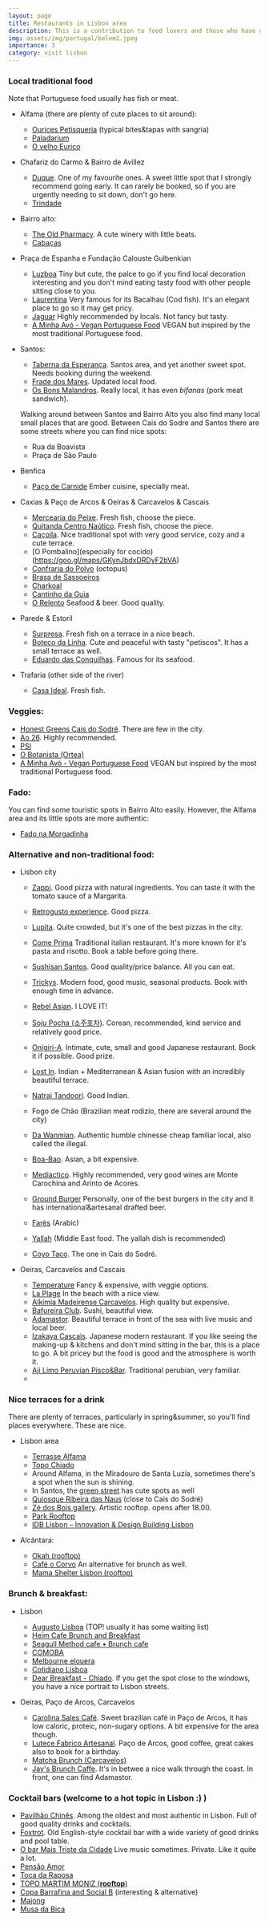 ```yaml
---
layout: page
title: Restaurants in Lisbon area
description: This is a contribution to food lovers and those who have guests & visitors in Lisbon area =)
img: assets/img/portugal/belem1.jpeg
importance: 3
category: visit lisbon
---
```



### Local traditional food
Note that Portuguese food usually has fish or meat.

- Alfama (there are plenty of cute places to sit around):
  - [Ourices Petisqueria](https://goo.gl/maps/ct9BrsETgEuPmUPJ9) (typical bites&tapas with sangria)
  - [Paladarium](https://goo.gl/maps/FrtDUxa4m8k1un9D6)
  - [O velho Eurico](https://goo.gl/maps/rY31wKFN4KYA9LtF8)

- Chafariz do Carmo & Bairro de Avillez
  - [Duque](https://goo.gl/maps/2YjaEefbHxoTtFvK6). One of my favourite ones. A sweet little spot that I strongly recommend going early. It can rarely be booked, so if you are urgently needing to sit down, don't go here.
  - [Trindade](https://goo.gl/maps/fvPp3J5RyoRrJWRT7)

- Bairro alto:
  - [The Old Pharmacy](https://goo.gl/maps/iqC6spjQeNpnCRXB7). A cute winery with little beats.
  - [Cabaças](https://goo.gl/maps/RbRrMRphEakB9Kxa8)

- Praça de Espanha e Fundação Calouste Gulbenkian
  - [Luzboa](https://maps.app.goo.gl/XiNDqbmazC7JjSDe6) Tiny but cute, the palce to go if you find local decoration interesting and you don't mind eating tasty food with other people sitting close to you.
  - [Laurentina](https://maps.app.goo.gl/vX7xs2z2rsMqqKoz5) Very famous for its Bacalhau (Cod fish). It's an elegant place to go so it may get pricy.
  - [Jaguar](https://maps.app.goo.gl/BP1PkdC6wPncNDbv6) Highly recommended by locals. Not fancy but tasty.
  - [A Minha Avó - Vegan Portuguese Food](https://maps.app.goo.gl/SYCKhXPvY5PrDehx6) VEGAN but inspired by the most traditional Portuguese food.
  
- Santos:
  - [Taberna da Esperança](https://goo.gl/maps/QX9MMi5oc89ivh9S8). Santos area, and yet another sweet spot. Needs booking during the weekend.
  - [Frade dos Mares](https://goo.gl/maps/Jaigfb5H1urU4ddr8). Updated local food.
  - [Os Bons Malandros](https://goo.gl/maps/U3Qcno8cPwEXm3A47). Really local, it has even *bifanas* (pork meat sandwich).

  Walking around between Santos and Bairro Alto you also find many local small places that are good.
  Between Cais do Sodre and Santos there are some streets where you can find nice spots:
  - Rua da Boavista
  - Praça de São Paulo

- Benfica
  - [Paço de Carnide](https://maps.app.goo.gl/VjqaHPEVup9i3tdf8) Ember cuisine, specially meat.

- Caxias & Paço de Arcos & Oeiras & Carcavelos & Cascais
  - [Mercearia do Peixe](https://goo.gl/maps/wwTgiTGiSFkpJssZ6). Fresh fish, choose the piece.
  - [Quitanda Centro Naútico](https://goo.gl/maps/PfFtas2oxiFiLgGL6). Fresh fish, choose the piece.
  - [Caçoila](https://goo.gl/maps/9FiDMdUWmQy3qfPa6). Nice traditional spot with very good service, cozy and a cute terrace.
  - [O Pombalino](especially for cocido) (https://goo.gl/maps/GKynJbdxDRDyF2bVA)
  - [Confraria do Polvo](https://goo.gl/maps/GyNbrPCocRV1cgbL6) (octopus) 
  - [Brasa de Sassoeiros](https://goo.gl/maps/FFi8GMu5RAUCgeVT7)
  - [Charkoal](https://goo.gl/maps/MMqPi9YS722NvYUE6)
  - [Cantinho da Guia](https://goo.gl/maps/TvDmgTrFcJeoYhxn7)
  - [O Relento](https://goo.gl/maps/dknmsx4NatJX6yNRA) Seafood & beer. Good quality.

- Parede & Estoril
  - [Surpresa](https://maps.app.goo.gl/sKQB814DQRG3hNWLA). Fresh fish on a terrace in a nice beach.
  - [Boteco da Linha](https://maps.app.goo.gl/kG8pBLKRFxxYYsGSA). Cute and peaceful with tasty "petiscos". It has a small terrace as well.
  - [Eduardo das Conquilhas](https://maps.app.goo.gl/e9pqyuZdHFYzLhny8). Famous for its seafood.


- Trafaria (other side of the river)
  - [Casa Ideal](https://goo.gl/maps/FpN9XWFQbCcZU4xB6). Fresh fish.

### Veggies:
- [Honest Greens Cais do Sodré](https://goo.gl/maps/AmqwSq47NedhWPJF9). There are few in the city.
- [Ao 26](https://maps.app.goo.gl/jJjNqZhnUDnEQjTz8). Highly recommended.
- [PSI](https://maps.app.goo.gl/snhrs7K9t7SPwAjq5)
- [O Botanista (Ortea)](https://maps.google.com/?cid=2641190773314766674)
- [A Minha Avó - Vegan Portuguese Food](https://maps.app.goo.gl/SYCKhXPvY5PrDehx6) VEGAN but inspired by the most traditional Portuguese food.

### Fado:
You can find some touristic spots in Bairro Alto easily. However, the Alfama area and its little spots are more authentic:
- [Fado na Morgadinha](https://goo.gl/maps/MFVvKkUTfHJDC2Lq8)

### Alternative and non-traditional food:
- Lisbon city
  - [Zappi](https://goo.gl/maps/GAUQQsSfsyyGv7mB9). Good pizza with natural ingredients. You can taste it with the tomato sauce of a Margarita.
  - [Retrogusto experience](https://goo.gl/maps/VkvxFJ6zYf7kNsKYA). Good pizza.
  - [Lupita](https://maps.app.goo.gl/F2GEoSzMDGN4x6C87). Quite crowded, but it's one of the best pizzas in the city.
  - [Come Prima](https://maps.app.goo.gl/gFu3iw94hsXrtrXR8) Traditional italian restaurant. It's more known for it's pasta and risotto. Book a table before going there. 

  - [Sushisan Santos](https://goo.gl/maps/6ongxKPHWkoxnYHU6). Good quality/price balance. All you can eat.
  - [Trickys](https://goo.gl/maps/Gu7vfRfA1NGrMvQq6). Modern food, good music, seasonal products. Book with enough time in advance.
  - [Rebel Asian](https://goo.gl/maps/7Pr4ojmjH3F8CmHs7). I LOVE IT!
  - [Soju Pocha (소주포차)](https://goo.gl/maps/xxFerRSLuobksMGe9). Corean, recommended, kind service and relatively good price.
  - [Onigiri-A](https://goo.gl/maps/D1iPfTbYweE5NCQ57). Intimate, cute, small and good Japanese restaurant. Book it if possible. Good prize.
  - [Lost In](https://goo.gl/maps/RAKDkp2BAuNZ4NFu7). Indian + Mediterranean & Asian fusion with an incredibly beautiful terrace.
  - [Natraj Tandoori](https://goo.gl/maps/Coj5i9HttGSvLB5v5). Good Indian.
  - Fogo de Chão (Brazilian meat rodizio, there are several around the city)
  - [Da Wanmian](https://goo.gl/maps/7SHEcnutA66xRJGn8). Authentic humble chinesse cheap familiar local, also called the illegal.
  - [Boa-Bao](https://maps.app.goo.gl/VrjDhzAaLyq5RQ1B8). Asian, a bit expensive. 
  - [Mediactico](https://goo.gl/maps/vn49gJJQzRpBVGE6A). Highly recommended, very good wines are Monte Carochina and Arinto de Acores.
  - [Ground Burger](https://maps.app.goo.gl/P2qjXTsxbHpgbbd46) Personally, one of the best burgers in the city and it has international&artesanal drafted beer.

  - [Farès](https://maps.app.goo.gl/UWo78o5sPfhqPyjUA) (Arabic)
  - [Yallah](https://goo.gl/maps/xx8FBCvHvfKWUYcw7) (Middle East food. The yallah dish is recommended)
  - [Coyo Taco](https://maps.app.goo.gl/Srm2CZdqKxS4KpQQ8). The one in Cais do Sodré.


- Oeiras, Carcavelos and Cascais
  - [Temperature](https://goo.gl/maps/z3PtX7hgmA3A9tQY6) Fancy & expensive, with veggie options.
  - [La Plage](https://goo.gl/maps/Kk6sZB2GgDKUTzYy8) In the beach with a nice view.
  - [Alkimia Madeirense Carcavelos](https://goo.gl/maps/1aAt1vj7DyWCrwYW7). High quality but expensive.
  - [Bafureira Club](https://goo.gl/maps/vns1DJCsWzdyBsM67). Sushi, beautiful view.
  - [Adamastor](https://goo.gl/maps/8ethYLUtkLjsj8BN9). Beautiful terrace in front of the sea with live music and local beer.
  - [Izakaya Cascais](https://goo.gl/maps/cbCE2TDpeCN2QNLd8). Japanese modern restaurant. If you like seeing the making-up & kitchens and don't mind sitting in the bar, this is a place to go. A bit pricey but the food is good and the atmosphere is worth it.
  - [Aji Limo Peruvian Pisco&Bar](https://maps.app.goo.gl/g6dsssEWEj8FEkTQA). Traditional perubian, very familiar.
  - 
### Nice terraces for a drink
There are plenty of terraces, particularly in spring&summer, so you'll find places everywhere. These are nice.

- Lisbon area
  - [Terrasse Alfama](https://goo.gl/maps/h7m2uTwjFjbRjo2o7)
  - [Topo Chiado](https://goo.gl/maps/4qrhiVwraSkJNmBp8)
  - Around Alfama, in the Miradouro de Santa Luzía, sometimes there's a spot when the sun is shining.
  - In Santos, the [green street](https://goo.gl/maps/bxZzXVzThPTWK9nUA) has cute spots as well 
  - [Quiosque Ribeira das Naus](https://goo.gl/maps/P8U2xZLi1CsoL1gT9) (close to Cais do Sodré) 
  - [Zé dos Bois gallery](https://goo.gl/maps/B1YXYsyDiDBUQVPaA). Artistic rooftop. opens after 18.00.
  - [Park Rooftop](https://goo.gl/maps/XLnTJXqAKCgRZrzJ6)
  - [IDB Lisbon – Innovation & Design Building Lisbon](https://goo.gl/maps/yF5kSFdAp3VkHD569)


- Alcântara:
  - [Okah (rooftop)](https://goo.gl/maps/n1sNcgjeguMJwupj6)
  - [Café o Corvo](https://maps.app.goo.gl/NKZ4N2KnnjvNonmF7) An alternative for brunch as well.
  - [Mama Shelter Lisbon (rooftop)](https://maps.app.goo.gl/3R2nawVVW9izMMQJ6)

### Brunch & breakfast:
- Lisbon
  - [Augusto Lisboa](https://goo.gl/maps/KP9ruRMVg35gdB249) (TOP! usually it has some waiting list)
  - [Heim Cafe Brunch and Breakfast](https://maps.app.goo.gl/rgfgrUrB9GvRU59H6)
  - [Seagull Method cafe • Brunch cafe](https://maps.app.goo.gl/UaC8BxS49X3yfp78A)
  - [COMOBA](https://maps.app.goo.gl/1GmzqofaPUrXpWrn9)
  - [Melbourne elouera](https://maps.app.goo.gl/b4H6NNALrZxnUxAFA)
  - [Cotidiano Lisboa](https://maps.app.goo.gl/VaGFi4w1A11L2xLe9)
  - [Dear Breakfast - Chiado](https://goo.gl/maps/WZyWTLtTHgWUqJEY9). If you get the spot close to the windows, you have a nice portrait to Lisbon streets.
 
- Oeiras, Paço de Arcos, Carcavelos
  - [Carolina Sales Café](https://goo.gl/maps/G7uJtmTEKg7x2fMk8). Sweet brazilian café in Paço de Arcos, it has low caloric, proteic, non-sugary options. A bit expensive for the area though.
  - [Lutece Fabrico Artesanal](https://goo.gl/maps/LgLZneRGVKjTWUFd6). Paço de Arcos, good coffee, great cakes also to book for a birthday.
  - [Matcha Brunch (Carcavelos)](https://goo.gl/maps/g3M5Tgvhg5S5ybC29)
  - [Jay's Brunch Caffe](https://goo.gl/maps/AAiwydawz8i3Nc4E8). It's in betwee a nice walk through the coast. In front, one can find Adamastor.

### Cocktail bars (welcome to a hot topic in Lisbon :) )
- [Pavilhão Chinês](https://goo.gl/maps/sxTrZ6bU93xiHWxS8). Among the oldest and most authentic in Lisbon. Full of good quality drinks and cocktails.
- [Foxtrot](https://goo.gl/maps/tZUmSu4Kz7XLzRLE7). Old English-style cocktail bar with a wide variety of good drinks and pool table.
- [O bar Mais Triste da Cidade](https://goo.gl/maps/Da52gYMhYySx6CB89) Live music sometimes. Private. Like it quite a lot.
- [Pensão Amor](https://goo.gl/maps/k443Sd4C2WqnTJaZ9)
- [Toca da Raposa](https://goo.gl/maps/e8qmHkaBtFvUsJrm6)
- [TOPO MARTIM MONIZ (**rooftop**)](https://goo.gl/maps/gVjDy4MdvUmhEj5PA)
- [Copa Barrafina and Social B](https://goo.gl/maps/6L355GEzdSa3dhYF9) (interesting & alternative)
- [Majong](https://goo.gl/maps/gSjsQD6HsbH6RgaP7)
- [Musa da Bica](https://maps.app.goo.gl/HtDs5UdEADHGQYdE7)
